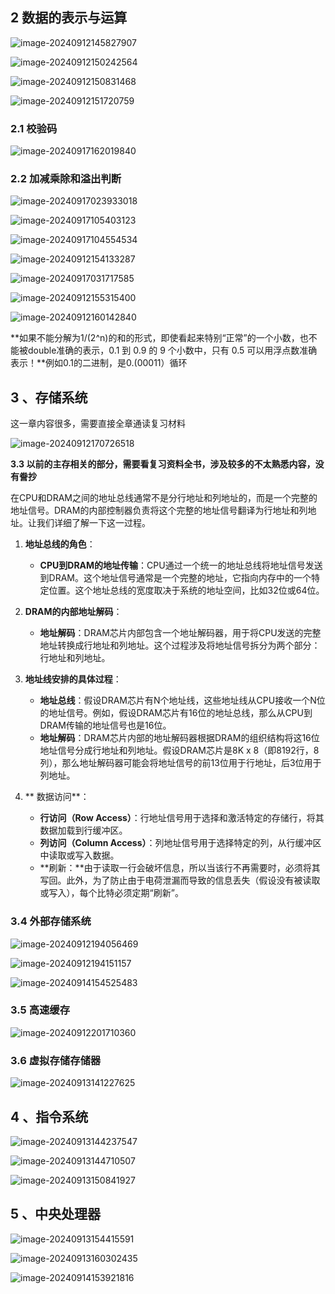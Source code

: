 ## 2 数据的表示与运算

![image-20240912145827907](img/image-20240912145827907.png)

![image-20240912150242564](img/image-20240912150242564.png)

![image-20240912150831468](img/image-20240912150831468.png)

![image-20240912151720759](img/image-20240912151720759.png)

### 2.1 校验码

![image-20240917162019840](img/image-20240917162019840.png)

### 2.2 加减乘除和溢出判断

![image-20240917023933018](img/image-20240917023933018.png)

![image-20240917105403123](img/image-20240917105403123.png)

![image-20240917104554534](img/image-20240917104554534.png)





![image-20240912154133287](img/image-20240912154133287.png)

![image-20240917031717585](img/image-20240917031717585.png)





![image-20240912155315400](img/image-20240912155315400.png)



![image-20240912160142840](img/image-20240912160142840.png)

**如果不能分解为1/(2^n)的和的形式，即使看起来特别“正常”的一个小数，也不能被double准确的表示，0.1 到 0.9 的 9 个小数中，只有 0.5 可以用浮点数准确表示！**例如0.1的二进制，是0.(00011）循环

## 3 、存储系统

这一章内容很多，需要直接全章通读复习材料

![image-20240912170726518](img/image-20240912170726518.png)

**3.3 以前的主存相关的部分，需要看复习资料全书，涉及较多的不太熟悉内容，没有誊抄**

在CPU和DRAM之间的地址总线通常不是分行地址和列地址的，而是一个完整的地址信号。DRAM的内部控制器负责将这个完整的地址信号翻译为行地址和列地址。让我们详细了解一下这一过程。

1. **地址总线的角色**：

   - **CPU到DRAM的地址传输**：CPU通过一个统一的地址总线将地址信号发送到DRAM。这个地址信号通常是一个完整的地址，它指向内存中的一个特定位置。这个地址总线的宽度取决于系统的地址空间，比如32位或64位。

2. **DRAM的内部地址解码**：

   - **地址解码**：DRAM芯片内部包含一个地址解码器，用于将CPU发送的完整地址转换成行地址和列地址。这个过程涉及将地址信号拆分为两个部分：行地址和列地址。

3. **地址线安排的具体过程**：

   - **地址总线**：假设DRAM芯片有N个地址线，这些地址线从CPU接收一个N位的地址信号。例如，假设DRAM芯片有16位的地址总线，那么从CPU到DRAM传输的地址信号也是16位。
   - **地址解码**：DRAM芯片内部的地址解码器根据DRAM的组织结构将这16位地址信号分成行地址和列地址。假设DRAM芯片是8K x 8（即8192行，8列），那么地址解码器可能会将地址信号的前13位用于行地址，后3位用于列地址。

4. ** 数据访问**：
   - **行访问（Row Access）**：行地址信号用于选择和激活特定的存储行，将其数据加载到行缓冲区。
   - **列访问（Column Access）**：列地址信号用于选择特定的列，从行缓冲区中读取或写入数据。
   - **刷新：**由于读取一行会破坏信息，所以当该行不再需要时，必须将其写回。此外，为了防止由于电荷泄漏而导致的信息丢失（假设没有被读取或写入），每个比特必须定期“刷新”。

### 3.4 外部存储系统

![image-20240912194056469](img/image-20240912194056469.png)

![image-20240912194151157](img/image-20240912194151157.png)



![image-20240914154525483](img/image-20240914154525483.png)

### 3.5 高速缓存

![image-20240912201710360](img/image-20240912201710360.png)

### 3.6 虚拟存储存储器

![image-20240913141227625](img/image-20240913141227625.png)

## 4 、指令系统

![image-20240913144237547](img/image-20240913144237547.png)

![image-20240913144710507](img/image-20240913144710507.png)

![image-20240913150841927](img/image-20240913150841927.png)

## 5 、中央处理器

![image-20240913154415591](img/image-20240913154415591.png)

![image-20240913160302435](img/image-20240913160302435.png)

![image-20240914153921816](img/image-20240914153921816.png)